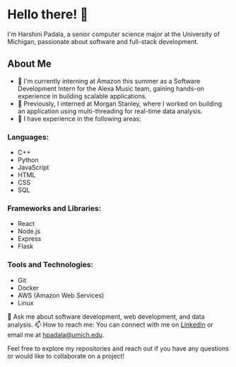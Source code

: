 # Hello there! 👋

I'm Harshini Padala, a senior computer science major at the University of Michigan, passionate about software and full-stack development.

## About Me

- 🔭 I'm currently interning at Amazon this summer as a Software Development Intern for the Alexa Music team, gaining hands-on experience in building scalable applications.
- 💼 Previously, I interned at Morgan Stanley, where I worked on building an application using multi-threading for real-time data analysis.
- 🌱 I have experience in the following areas:

### Languages:
- C++
- Python
- JavaScript
- HTML
- CSS
- SQL

### Frameworks and Libraries:
- React
- Node.js
- Express
- Flask

### Tools and Technologies:
- Git
- Docker
- AWS (Amazon Web Services)
- Linux

💬 Ask me about software development, web development, and data analysis.
📫 How to reach me: You can connect with me on [LinkedIn](https://www.linkedin.com/in/harshinipadala/) or email me at hpadala@umich.edu.

Feel free to explore my repositories and reach out if you have any questions or would like to collaborate on a project!

